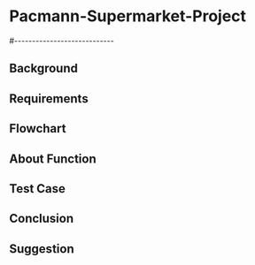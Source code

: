 # Pacmann-Supermarket-Project
#----------------------------


## Background
## Requirements
## Flowchart
## About Function
## Test Case
## Conclusion
## Suggestion
